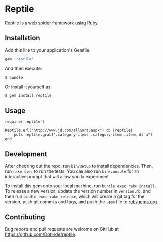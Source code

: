 # Reptile

Reptile is a web spider framework using Ruby.

## Installation

Add this line to your application's Gemfile:

```ruby
gem 'reptile'
```

And then execute:

    $ bundle

Or install it yourself as:

    $ gem install reptile

## Usage

```
require('reptile')

Reptile.url("http://www.jd.com/allSort.aspx") do |reptile|
    puts reptile.grab(".category-items .category-item .items dt a")
end
```

## Development

After checking out the repo, run `bin/setup` to install dependencies. Then, run `rake spec` to run the tests. You can also run `bin/console` for an interactive prompt that will allow you to experiment.

To install this gem onto your local machine, run `bundle exec rake install`. To release a new version, update the version number in `version.rb`, and then run `bundle exec rake release`, which will create a git tag for the version, push git commits and tags, and push the `.gem` file to [rubygems.org](https://rubygems.org).

## Contributing

Bug reports and pull requests are welcome on GitHub at https://github.com/DotHide/reptile.

